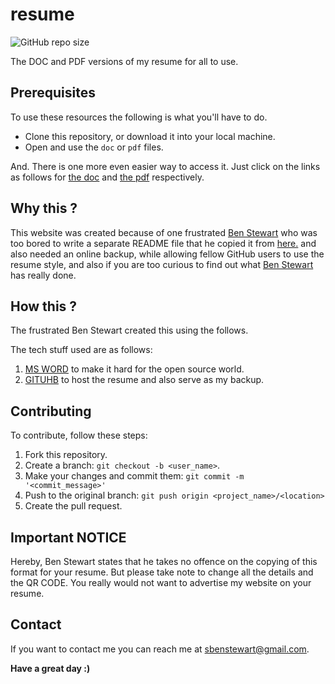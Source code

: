 # resume
![GitHub repo size](https://img.shields.io/github/repo-size/sbenstewart/resume)

The DOC and PDF versions of my resume for all to use.

## Prerequisites

To use these resources the following is what you'll have to do.

* Clone this repository, or download it into your local machine.
* Open and use the `doc` or `pdf` files.

And. There is one more even easier way to access it. Just click on the links as follows for [the doc](https://github.com/sbenstewart/resume/raw/master/resume.doc) and [the pdf](https://github.com/sbenstewart/resume/raw/master/resume.pdf) respectively.

## Why this ?

This website was created because of one frustrated [Ben Stewart](https://sbenstewart.in/) who was too bored to write a separate README file that he copied it from [here.](https://github.com/sbenstewart/my-sister) and also needed an online backup, while allowing fellow GitHub users to use the resume style, and also if you are too curious to find out what [Ben Stewart](https://sbenstewart.in/) has really done.

## How this ?

The frustrated Ben Stewart created this using the follows.

The tech stuff used are as follows:

1. [MS WORD](https://en.wikipedia.org/wiki/Microsoft_Word) to make it hard for the open source world.
2. [GITUHB](https://github.com/sbenstewart/resume) to host the resume and also serve as my backup.

## Contributing
To contribute, follow these steps:

1. Fork this repository.
2. Create a branch: `git checkout -b <user_name>`.
3. Make your changes and commit them: `git commit -m '<commit_message>'`
4. Push to the original branch: `git push origin <project_name>/<location>`
5. Create the pull request.

## Important NOTICE
Hereby, Ben Stewart states that he takes no offence on the copying of this format for your resume. But please take note to change all the details and the QR CODE. You really would not want to advertise my website on your resume.

## Contact

If you want to contact me you can reach me at <sbenstewart@gmail.com>. 

**Have a great day :)**
